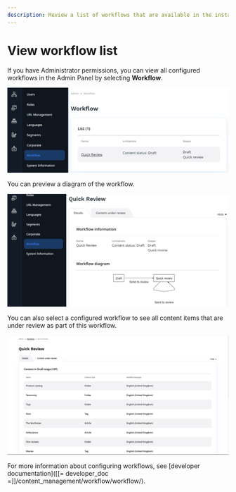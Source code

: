 ```yaml
---
description: Review a list of workflows that are available in the installation.
---
```


# View workflow list

If you have Administrator permissions, you can view all configured workflows in the Admin Panel by selecting **Workflow**.

![Workflow in Admin Panel](img/workflow_panel.png)

You can preview a diagram of the workflow.

![Workflow diagram](img/workflow_diagram.png)

You can also select a configured workflow to see all content items that are under 
review as part of this workflow.

![Content under review](img/workflow_content_under_review.png)

For more information about configuring workflows, see [developer documentation]([[= developer_doc =]]/content_management/workflow/workflow/).